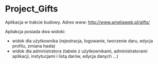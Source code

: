 # Project_Gifts

Aplikacja w trakcie budowy. 
Adres www:
http://www.ameliaweb.pl/gifts/

Apliakcja posiada dwa widoki:
- widok dla użytkownika (rejestracja, logowanie, tworzenie daru, edycja profilu, zmiana hasła)
- widok dla administratora (tabele z użytkownikami, administratorami aplikacji, instytucjami i listą darów, edycja danych ...)